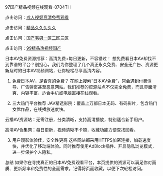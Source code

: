 
97国产精品视频在线观看-0704TH

点击访问：<a href="https://rtj-3zo.pages.dev/">成人视频高清免费观看</a>

点击访问：<a href="https://tfda.pages.dev/">精品久久久久久</a>

点击访问：<a href="https://gsd-agv.pages.dev/">国产宅男一区二区三区</a>

点击访问：<a href="https://vassv.pages.dev/">99精品热视频国产</a>


日本AV免费资源推荐：高清免费+每日更新，不容错过！
想免费看日本AV却找不到靠谱的平台？别担心，我们为你整理了几个真正永久免费、安全无广告、资源更新及时的日本AV视频网站，让你轻松尽享高清内容。

1. 免费日本AV，是否真的免费？
在网上搜索“日本AV免费”，常会遇到付费诱导、广告弹窗甚至恶意网站。我们推荐的资源站点不仅完全免费，而且界面清爽、内容丰富，适合手机或电脑直接在线观看。

2. 三大热门平台推荐
JAV精选影院：覆盖上万部日本无码、有码影片，包含热门女优作品，在线播放速度快。

云播AV资源站：无需注册，分类清晰，支持高清播放，特别适合新手用户。

高清AV合集网：每日更新，视频清晰不卡顿，收藏功能方便查找回看。

3. 用户观影体验佳，安全性更高
这些网站都采用HTTPS加密连接，加载速度快，并优化了移动端体验。同时推荐使用AdBlock插件、开启隐私浏览模式，进一步保护个人隐私。

总结
如果你在寻找真正的日本AV免费观看平台，本页提供的资源可以满足你对画质、更新频率和免费性的全面需求。记得将页面收藏，以便下次轻松访问。




<span style="display:none;">[Canonical link]( https://github.com/yh52114/865144 ）</span>
